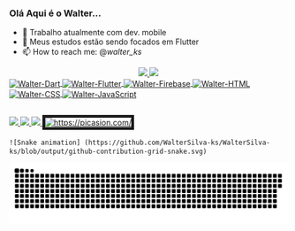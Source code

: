 ### Olá Aqui é o Walter...

- 🔭 Trabalho atualmente com dev. mobile
- 🌱 Meus estudos estão sendo focados em Flutter
- 📫 How to reach me: @_walter_ks_

<div align = "center">
  <a href="https://github.com/WalterSilva-ks">
  <img height = "180em" src = "https://github-readme-stats.vercel.app/api?username=WalterSilva-ks&show_icons=true&theme=dark&include_all_commits=true&count_private=true" />
  <img height = "180em" src = "https://github-readme-stats.vercel.app/api/top-langs/?username=WalterSilva-ks&layout=compact&langs_count=7&theme=dark" />
</div>
  
 <div>
<img align = "center" alt = "Walter-Dart" height = "40" width = "50" src="https://cdn.jsdelivr.net/gh/devicons/devicon/icons/dart/dart-original-wordmark.svg"  />
<img align = "center" alt = "Walter-Flutter" height = "40" width = "50" src="https://cdn.jsdelivr.net/gh/devicons/devicon/icons/flutter/flutter-original.svg" />
<img align = "center" alt = "Walter-Firebase" height = "40" width = "50" src="https://cdn.jsdelivr.net/gh/devicons/devicon/icons/firebase/firebase-plain-wordmark.svg" />
<img align = "center" alt = "Walter-HTML" height = "40" width = "50" src="https://cdn.jsdelivr.net/gh/devicons/devicon/icons/html5/html5-original.svg" />
<img align = "center" alt = "Walter-CSS" height = "40" width = "50" src="https://cdn.jsdelivr.net/gh/devicons/devicon/icons/css3/css3-original.svg" />
<img align = "center" alt = "Walter-JavaScript" height = "40" width = "50" src="https://cdn.jsdelivr.net/gh/devicons/devicon/icons/javascript/javascript-original.svg" />
 </div> 
  
##
  
<div> 
  <a href="https://instagram.com/_walter_ks_" target="_blank"> <img src =	https://img.shields.io/badge/Instagram-E4405F?style=for-the-badge&logo=instagram&logoColor=white> </a>
  <a href = "mailto:walter2000ks@gmail.com"> <img src = "https://img.shields.io/badge/-Gmail-%23333?style=for-the-badge&logo=gmail&logoColor=white" target = "_ blank"> </a>
  <a href="https://www.linkedin.com/in/walter-silva-28a568176/" target="_blank"><img src="https://img.shields.io/badge/LinkedIn-0077B5?style=for-the-badge&logo=linkedin&logoColor=white"</> </a>
  <a href="https://picasion.com/"><img src="https://i.picasion.com/pic91/50186881626a48fe1afbc550e630e251.gif" width="100" height="100" border="5" alt="https://picasion.com/" /></a>

  
    ![Snake animation] (https://github.com/WalterSilva-ks/WalterSilva-ks/blob/output/github-contribution-grid-snake.svg)
 
 </div>

  
  <div> 

 
  ![Snake animation](https://github.com/WalterSilva-ks/WalterSilva-ks/blob/output/github-contribution-grid-snake.svg)
 
</div>
